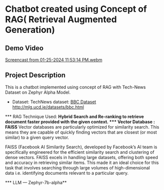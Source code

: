 # Chatbot created using Concept of RAG( Retrieval Augmented Generation)

## Demo Video
[Screencast from 01-25-2024 11:53:14 PM.webm](https://github.com/Nadika18/RAG-TechnewsChatbot/assets/56972017/92afbc74-21b4-4b7d-bc17-b1984a3bff1d)

## Project Description

This is a chatbot implemented using concept of RAG with Tech-News Dataset on Zephyr Alpha Model.

* Dataset:
  TechNews dataset: [ BBC Dataset
](http://mlg.ucd.ie/datasets/bbc.html)http://mlg.ucd.ie/datasets/bbc.html

*** RAG Technique Used: **Hybrid Search and Re-ranking to retrieve document faster provided with the given context.
*** Vector Database : FAISS**
  Vector databases are particularly optimized for similarity search. This means they are capable of quickly finding vectors that are closest (or most similar) to a given query vector.

FAISS (Facebook AI Similarity Search), developed by Facebook’s AI team is specifically engineered for the efficient similarity search and clustering of dense vectors. FAISS excels in handling large datasets, offering both speed and accuracy in retrieving similar items. This made it an ideal choice for this task that involves searching through large volumes of high-dimensional data i.e. identifying documents relevant to a particular query.

*** LLM — Zephyr-7b-alpha**

